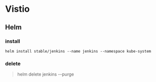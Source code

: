 # Vistio



## Helm

### install

```shell
helm install stable/jenkins --name jenkins --namespace kube-system
```

### delete

> helm delete jenkins --purge